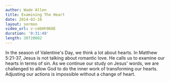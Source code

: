 ```yaml
---
author: Wade Allen
title: Examining The Heart
date: 2014-02-16
layout: sermon
video_url: v-cmbHh96OE
duration: '0:31:49'
length: 30720082
---
```


In the season of Valentine's Day, we think a lot about hearts. In Matthew 5:21-37, Jesus is not talking about romantic love. He calls us to examine our hearts in terms of sin. As we continue our study on Jesus' words, we are challenged to allow God to do the inner work of transforming our hearts. Adjusting our actions is impossible without a change of heart.

